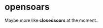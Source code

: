 # opensoars

Maybe more like **closedsoars** at the moment..

<!--- ![Sam's GitHub stats](https://github-readme-stats.vercel.app/api?username=opensoars&count_private=true&theme=dark&hide=contribs,prs,issues,stars) -->
